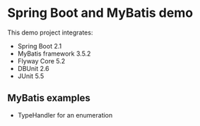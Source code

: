# Spring Boot and MyBatis demo

This demo project integrates:

* Spring Boot 2.1
* MyBatis framework 3.5.2
* Flyway Core 5.2
* DBUnit 2.6
* JUnit 5.5

## MyBatis examples

* TypeHandler for an enumeration